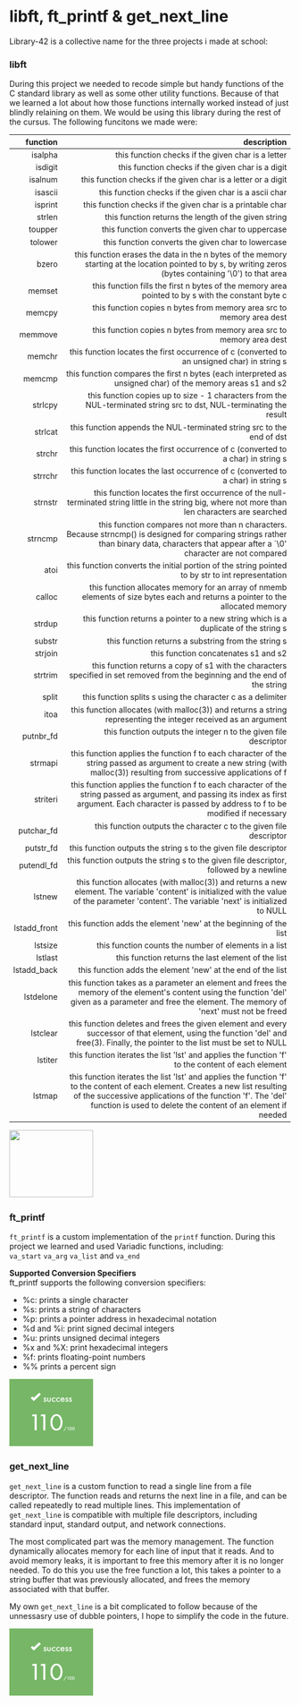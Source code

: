 # libft, ft_printf & get_next_line

Library-42 is a collective name for the three projects i made at school:

### **libft**
During this project we needed to recode simple but handy functions of the C standard library as well as some other utility functions. Because of that we learned a lot about how those functions internally worked instead of just blindly relaining on them. We would be using this library during the rest of the cursus.
The following funcitons we made were:

| function | description |
|---------:|------------:|
|isalpha   |this function checks if the given char is a letter |
|isdigit   |this function checks if the given char is a digit |
|isalnum   |this function checks if the given char is a letter or a digit |
|isascii   |this function checks if the given char is a ascii char |
|isprint   |this function checks if the given char is a printable char |
|strlen    |this function returns the length of the given string |
|toupper   |this function converts the given char to uppercase |
|tolower   |this function converts the given char to lowercase |
|bzero     |this function erases the data in the n bytes of the memory starting at the location pointed to by s, by writing zeros (bytes containing '\0') to that area |
|memset    |this function fills the first n bytes of the memory area pointed to by s with the constant byte c |
|memcpy    |this function copies n bytes from memory area src to memory area dest |
|memmove   |this function copies n bytes from memory area src to memory area dest |
|memchr    |this function locates the first occurrence of c (converted to an unsigned char) in string s |
|memcmp    |this function compares the first n bytes (each interpreted as unsigned char) of the memory areas s1 and s2 |
|strlcpy   |this function copies up to size - 1 characters from the NUL-terminated string src to dst, NUL-terminating the result |
|strlcat   |this function appends the NUL-terminated string src to the end of dst |
|strchr    |this function locates the first occurrence of c (converted to a char) in string s |
|strrchr   |this function locates the last occurrence of c (converted to a char) in string s |
|strnstr   |this function locates the first occurrence of the null-terminated string little in the string big, where not more than len characters are searched |
|strncmp   |this function compares not more than n characters. Because strncmp() is designed for comparing strings rather than binary data, characters that appear after a `\0' character are not compared 
|atoi      |this function converts the initial portion of the string pointed to by str to int representation |
|calloc    |this function allocates memory for an array of nmemb elements of size bytes each and returns a pointer to the allocated memory |
|strdup    |this function returns a pointer to a new string which is a duplicate of the string s |
|substr    |this function returns a substring from the string s |
|strjoin   |this function concatenates s1 and s2 |
|strtrim   |this function returns a copy of s1 with the characters specified in set removed from the beginning and the end of the string |
|split     |this function splits s using the character c as a delimiter |
|itoa      |this function allocates (with malloc(3)) and returns a string representing the integer received as an argument |
|putnbr_fd |this function outputs the integer n to the given file descriptor |
|strmapi   |this function applies the function f to each character of the string passed as argument to create a new string (with malloc(3)) resulting from successive applications of f |
striteri  |this function applies the function f to each character of the string passed as argument, and passing its index as first argument. Each character is passed by address to f to be modified if necessary |
|putchar_fd|this function outputs the character c to the given file descriptor |
|putstr_fd |this function outputs the string s to the given file descriptor |
|putendl_fd|this function outputs the string s to the given file descriptor, followed by a newline |
|lstnew    |this function allocates (with malloc(3)) and returns a new element. The variable 'content' is initialized with the value of the parameter 'content'. The variable 'next' is initialized to NULL |
|lstadd_front|this function adds the element 'new' at the beginning of the list |
|lstsize   |this function counts the number of elements in a list |
|lstlast   |this function returns the last element of the list |
|lstadd_back|this function adds the element 'new' at the end of the list |
|lstdelone |this function takes as a parameter an element and frees the memory of the element's content using the function 'del' given as a parameter and free the element. The memory of 'next' must not be freed |
|lstclear  |this function deletes and frees the given element and every successor of that element, using the function 'del' and free(3). Finally, the pointer to the list must be set to NULL |
|lstiter   |this function iterates the list 'lst' and applies the function 'f' to the content of each element |
|lstmap    |this function iterates the list 'lst' and applies the function 'f' to the content of each element. Creates a new list resulting of the successive applications of the function 'f'. The 'del' function is used to delete the content of an element if needed |

<img src="https://github.com/steryu/library-42/blob/main/libft/imgs/libft" width="150" height="120">

### **ft_printf**
`ft_printf` is a custom implementation of the `printf` function. During this project we learned and used Variadic functions, including:\
`va_start` `va_arg` `va_list` and `va_end`

**Supported Conversion Specifiers**\
ft_printf supports the following conversion specifiers:

- %c: prints a single character
- %s: prints a string of characters
- %p: prints a pointer address in hexadecimal notation
- %d and %i: print signed decimal integers
- %u: prints unsigned decimal integers
- %x and %X: print hexadecimal integers
- %f: prints floating-point numbers
- %% prints a percent sign

<img src="https://github.com/steryu/so_long/blob/main/sprites/pngs/score.png" width="150" height="120">

### **get_next_line**

`get_next_line` is a custom function to read a single line from a file descriptor. The function reads and returns the next line in a file, and can be called repeatedly to read multiple lines. This implementation of `get_next_line` is compatible with multiple file descriptors, including standard input, standard output, and network connections.

The most complicated part was the memory management. The function dynamically allocates memory for each line of input that it reads. And to avoid memory leaks, it is important to free this memory after it is no longer needed. To do this you use the free function a lot, this takes a pointer to a string buffer that was previously allocated, and frees the memory associated with that buffer.

My own `get_next_line` is a bit complicated to follow because of the unnessasry use of dubble pointers, I hope to simplify the code in the future.

<img src="https://github.com/steryu/so_long/blob/main/sprites/pngs/score.png" width="150" height="120">
